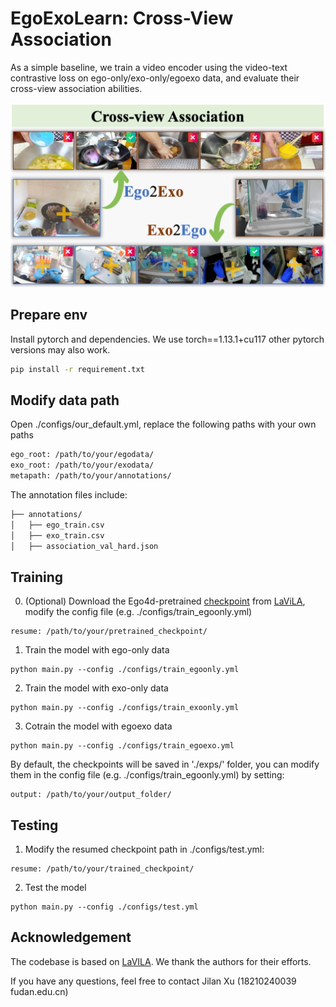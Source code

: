 # EgoExoLearn: Cross-View Association
As a simple baseline, we train a video encoder using the video-text contrastive loss on ego-only/exo-only/egoexo data, and evaluate their cross-view association abilities.

![teaser](./assets/association_teaser.png)

## Prepare env
Install pytorch and dependencies. We use torch==1.13.1+cu117 other pytorch versions may also work. 
```bash
pip install -r requirement.txt
```

## Modify data path
Open ./configs/our_default.yml, replace the following paths with your own paths

```bash
ego_root: /path/to/your/egodata/
exo_root: /path/to/your/exodata/ 
metapath: /path/to/your/annotations/
```


The annotation files include:
```md
├── annotations/
│   ├── ego_train.csv
│   ├── exo_train.csv
│   ├── association_val_hard.json
```

## Training
0. (Optional) Download the Ego4d-pretrained [checkpoint](https://dl.fbaipublicfiles.com/lavila/checkpoints/dual_encoders/ego4d/clip_openai_timesformer_base.narrator_rephraser.ep_0001.md5sum_02dbb9.pth) from [LaViLA](https://github.com/facebookresearch/LaViLa), modify the config file (e.g. ./configs/train_egoonly.yml)
```
resume: /path/to/your/pretrained_checkpoint/
```


1. Train the model with ego-only data
```
python main.py --config ./configs/train_egoonly.yml
```

2. Train the model with exo-only data
```
python main.py --config ./configs/train_exoonly.yml
```

3. Cotrain the model with egoexo data
```
python main.py --config ./configs/train_egoexo.yml
```

By default, the checkpoints will be saved in './exps/' folder, you can modify them in the config file (e.g. ./configs/train_egoonly.yml) by setting:
```
output: /path/to/your/output_folder/
```

## Testing 
1. Modify the resumed checkpoint path in ./configs/test.yml:
```
resume: /path/to/your/trained_checkpoint/
```
2. Test the model
```
python main.py --config ./configs/test.yml
```

## Acknowledgement

The codebase is based on [LaVILA](https://github.com/facebookresearch/LaViLa).
We thank the authors for their efforts.

If you have any questions, feel free to contact Jilan Xu (18210240039 <at> fudan.edu.cn)
